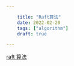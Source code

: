 ```yaml
---

    title: "Raft算法"
    date: 2022-02-20
    tags: ["algorithm"]
    draft: true

---
```

[raft 算法](https://zinglix.xyz/2020/06/25/raft/)